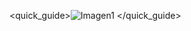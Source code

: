 <quick_guide>![Imagen1](http://static.energysistem.com/images/manuals/39930/52d42d0e441fc.jpg)
</quick_guide>
